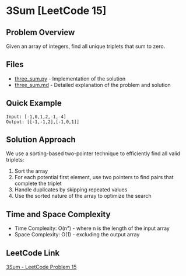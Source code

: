 # 3Sum [LeetCode 15]

## Problem Overview
Given an array of integers, find all unique triplets that sum to zero.

## Files
- [three_sum.py](three_sum.py) - Implementation of the solution
- [three_sum.md](three_sum.md) - Detailed explanation of the problem and solution

## Quick Example
```
Input: [-1,0,1,2,-1,-4]
Output: [[-1,-1,2],[-1,0,1]]
```

## Solution Approach
We use a sorting-based two-pointer technique to efficiently find all valid triplets:

1. Sort the array
2. For each potential first element, use two pointers to find pairs that complete the triplet
3. Handle duplicates by skipping repeated values
4. Use the sorted nature of the array to optimize the search

## Time and Space Complexity
- Time Complexity: O(n²) - where n is the length of the input array
- Space Complexity: O(1) - excluding the output array

## LeetCode Link
[3Sum - LeetCode Problem 15](https://leetcode.com/problems/3sum/) 